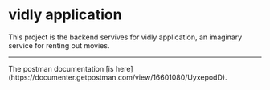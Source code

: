 # vidly application
This project is the backend servives for vidly application, an imaginary service for renting out movies.
<hr/>
The postman documentation [is here](https://documenter.getpostman.com/view/16601080/UyxepodD). 

